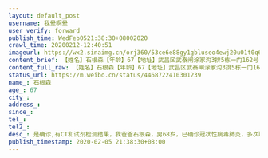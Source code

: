 ```yaml
---
layout: default_post
username: 我晕啊晕
user_verify: forward
publish_time: WedFeb0521:38:30+08002020
crawl_time: 20200212-12:40:51
imageurl: https://wx2.sinaimg.cn/orj360/53ce6e88gy1gbluseo4ewj20u01t0q6p.jpg,https://wx4.sinaimg.cn/orj360/53ce6e88gy1gbluseptumj21t00u0tec.jpg
content_brief: 【姓名】石根森【年龄】67【地址】武昌区武泰闸涂家沟3排5栋一门162号【病情描述】是确诊,有CT 和试剂检测结果，我爸爸石根森，男68岁，已确诊冠状性病毒肺炎，多次联系社区及相关部门救助，住院，好几天了给的答复就是除了上报，就是等待，始终解决不了任何问题住不进医院，由轻患拖到现在已经呼吸 ...全文
content_full_raw: 【姓名】石根森【年龄】67【地址】武昌区武泰闸涂家沟3排5栋一门162号【病情描述】是确诊,有CT和试剂检测结果，我爸爸石根森，男68岁，已确诊冠状性病毒肺炎，多次联系社区及相关部门救助，住院，好几天了给的答复就是除了上报，就是等待，始终解决不了任何问题住不进医院，由轻患拖到现在已经呼吸困难，家里还有老人和小孩包括我自己都有咳嗽，乏力，胸闷等症状，我真的是活到40岁第一次感觉到无奈和无力，安排不了重症病人入院治疗，自家隔离意味的相互感染，要吃饭，出门买菜会传染别人，现在确实是急得没有办法了，谢谢朋友们有没有渠道帮我爸爸提供一个住院的床位，一生感激不尽！确定是阳性，上报社区要我们等床位，发烧10天了【联系人】石超【电话】●●●
status_url: https://m.weibo.cn/status/4468722410301239
name_: 石根森
age_: 67
city_: 
address_: 
since_: 
tel_: 
tel2_: 
desc_: 是确诊,有CT和试剂检测结果，我爸爸石根森，男68岁，已确诊冠状性病毒肺炎，多次联系社区及相关部门救助，住院，好几天了给的答复就是除了上报，就是等待，始终解决不了任何问题住不进医院，由轻患拖到现在已经呼吸困难，家里还有老人和小孩包括我自己都有咳嗽，乏力，胸闷等症状，我真的是活到40岁第一次感觉到无奈和无力，安排不了重症病人入院治疗，自家隔离意味的相互感染，要吃饭，出门买菜会传染别人，现在确实是急得没有办法了，谢谢朋友们有没有渠道帮我爸爸提供一个住院的床位，一生感激不尽！确定是阳性，上报社区要我们等床位，发烧10天了
publish_timestamp: 2020-02-05 21:38:30+08:00
---
```

